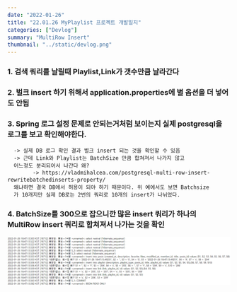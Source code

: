```yaml
---
date: "2022-01-26"
title: "22.01.26 MyPlaylist 프로젝트 개발일지"
categories: ["Devlog"]
summary: "MultiRow Insert"
thumbnail: "../static/devlog.png"
---
```


### 1. 검색 쿼리를 날릴때 Playlist,Link가 갯수만큼 날라간다

### 2. 벌크 insert 하기 위해서 application.properties에 별 옵션을 더 넣어도 안됨

### 3. Spring 로그 설정 문제로 안되는거처럼 보이는지 실제 postgresql을 로그를 보고 확인해야한다.

      -> 실제 DB 로그 확인 결과 벌크 insert 되는 것을 확인할 수 있음
      -> 근데 Link와 Playlist는 BatchSize 만큼 합쳐져서 나가지 않고
      어느정도 분리되어서 나간다 왜?
            -> https://vladmihalcea.com/postgresql-multi-row-insert-rewritebatchedinserts-property/
      왜냐하면 결국 DB에서 허용이 되야 하기 때문이다. 위 예에서도 보면 Batchsize
      가 10개지만 실제 DB로는 2번의 쿼리로 10개의 insert가 나뉘었다.

### 4. BatchSize를 300으로 잡으니깐 많은 insert 쿼리가 하나의 MultiRow insert 쿼리로 합쳐져서 나가는 것을 확인

<center>
<img src="../static/220126devlog.jpg"/>
</center>
